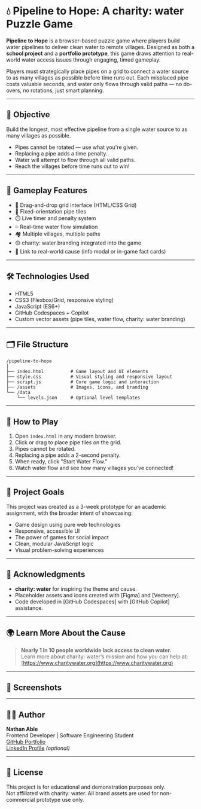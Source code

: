 # 💧 Pipeline to Hope: A charity: water Puzzle Game

**Pipeline to Hope** is a browser-based puzzle game where players build water pipelines to deliver clean water to remote villages. Designed as both a **school project** and a **portfolio prototype**, this game draws attention to real-world water access issues through engaging, timed gameplay.

Players must strategically place pipes on a grid to connect a water source to as many villages as possible before time runs out. Each misplaced pipe costs valuable seconds, and water only flows through valid paths — no do-overs, no rotations, just smart planning.

---

## 🎯 Objective

Build the longest, most effective pipeline from a single water source to as many villages as possible.

- Pipes cannot be rotated — use what you're given.
- Replacing a pipe adds a time penalty.
- Water will attempt to flow through all valid paths.
- Reach the villages before time runs out to win!

---

## 🧩 Gameplay Features

- 🧱 Drag-and-drop grid interface (HTML/CSS Grid)
- 🔁 Fixed-orientation pipe tiles
- ⏱️ Live timer and penalty system
- 💦 Real-time water flow simulation
- 🏘️ Multiple villages, multiple paths
- 🟡 charity: water branding integrated into the game
- 🔗 Link to real-world cause (info modal or in-game fact cards)

---

## 🛠️ Technologies Used

- HTML5  
- CSS3 (Flexbox/Grid, responsive styling)  
- JavaScript (ES6+)  
- GitHub Codespaces + Copilot  
- Custom vector assets (pipe tiles, water flow, charity: water branding)

---

## 🗂️ File Structure

```
/pipeline-to-hope
│
├── index.html          # Game layout and UI elements
├── style.css           # Visual styling and responsive layout
├── script.js           # Core game logic and interaction
├── /assets             # Images, icons, and branding
└── /data
    └── levels.json     # Optional level templates
```

---

## 🚀 How to Play

1. Open `index.html` in any modern browser.
2. Click or drag to place pipe tiles on the grid.
3. Pipes cannot be rotated.
4. Replacing a pipe adds a 2-second penalty.
5. When ready, click "Start Water Flow."
6. Watch water flow and see how many villages you’ve connected!

---

## 📌 Project Goals

This project was created as a 3-week prototype for an academic assignment, with the broader intent of showcasing:

- Game design using pure web technologies
- Responsive, accessible UI
- The power of games for social impact
- Clean, modular JavaScript logic
- Visual problem-solving experiences

---

## 🤝 Acknowledgments

- **charity: water** for inspiring the theme and cause.  
- Placeholder assets and icons created with [Figma] and [Vecteezy].  
- Code developed in [GitHub Codespaces] with [GitHub Copilot] assistance.

---

## 🌍 Learn More About the Cause

> **Nearly 1 in 10 people worldwide lack access to clean water.**  
> Learn more about charity: water’s mission and how you can help at:  
> [https://www.charitywater.org](https://www.charitywater.org)

---

## 📸 Screenshots

<!-- > _Add game screenshots here once the prototype is visually functional._  
 > _Consider showing: game grid, pipe placement, water flowing, final score screen._ -->

---

## 🧑‍💻 Author

**Nathan Able**  
Frontend Developer | Software Engineering Student  
[GitHub Portfolio](https://github.com/NathanAble)  
[LinkedIn Profile](https://www.linkedin.com/in/YOUR-USERNAME) _(optional)_

---

## 📄 License

This project is for educational and demonstration purposes only.  
Not affiliated with charity: water. All brand assets are used for non-commercial prototype use only.
